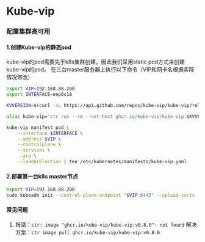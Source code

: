 Kube-vip
=

### 配置集群高可用
#### 1.创建Kube-vip的静态pod
kube-vip的pod需要先于k8s集群创建，因此我们采用static pod方式来创建kube-vip的pod。
在三台master服务器上执行以下命令（VIP和网卡名根据实际情况修改）
```bash 
export VIP=192.168.88.200
export INTERFACE=enp0s18

KVVERSION=$(curl -sL https://api.github.com/repos/kube-vip/kube-vip/releases | jq -r ".[0].name")

alias kube-vip="ctr run --rm --net-host ghcr.io/kube-vip/kube-vip:$KVVERSION vip /kube-vip"

kube-vip manifest pod \
    --interface $INTERFACE \
    --address $VIP \
    --controlplane \
    --services \
    --arp \
    --leaderElection | tee /etc/kubernetes/manifests/kube-vip.yaml
```

#### 2.部署第一台k8s master节点
```bash
export VIP=192.168.88.200
sudo kubeadm init --control-plane-endpoint "$VIP:6443" --upload-certs
```


#### 常见问题
1. 报错：`ctr: image "ghcr.io/kube-vip/kube-vip:v0.8.0": not found`
   解决方案：`ctr image pull ghcr.io/kube-vip/kube-vip:v0.8.0`
